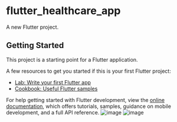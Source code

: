 # flutter_healthcare_app

A new Flutter project.

## Getting Started

This project is a starting point for a Flutter application.

A few resources to get you started if this is your first Flutter project:

- [Lab: Write your first Flutter app](https://docs.flutter.dev/get-started/codelab)
- [Cookbook: Useful Flutter samples](https://docs.flutter.dev/cookbook)

For help getting started with Flutter development, view the
[online documentation](https://docs.flutter.dev/), which offers tutorials,
samples, guidance on mobile development, and a full API reference.
![image](https://github.com/shubhangrao10/flutter_healthcare_app/assets/69590800/c0aa9ace-0612-4627-bd37-c7d513999688)
![image](https://github.com/shubhangrao10/flutter_healthcare_app/assets/69590800/b6e666f6-340b-402a-9c56-a14359c0a66e)
